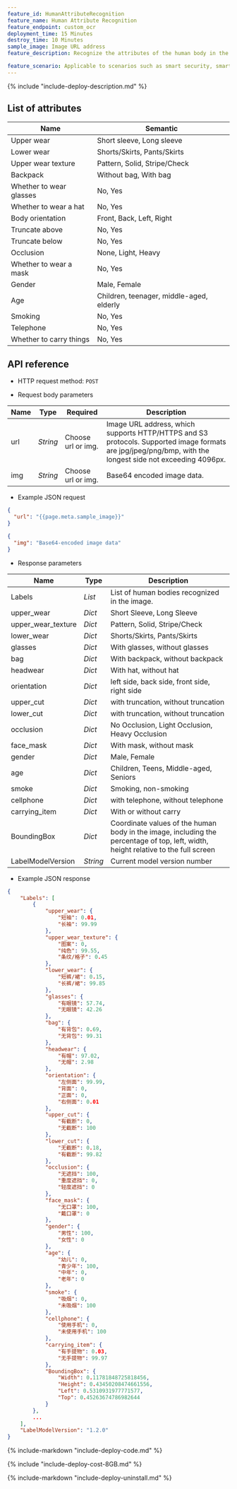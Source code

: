 ```yaml
---
feature_id: HumanAttributeRecognition
feature_name: Human Attribute Recognition
feature_endpoint: custom_ocr
deployment_time: 15 Minutes
destroy_time: 10 Minutes
sample_image: Image URL address
feature_description: Recognize the attributes of the human body in the image, and return the human body position coordinates and attribute analysis in each area, such as the semantic information of 16 attributes such as gender, age, and clothing.

feature_scenario: Applicable to scenarios such as smart security, smart retail, and pedestrian search.
---
```


{%
  include "include-deploy-description.md"
%}

## List of attributes

| Name     | Semantic          |
| ------ | ------------ |
| Upper wear | Short sleeve, Long sleeve |
| Lower wear | Shorts/Skirts, Pants/Skirts |
| Upper wear texture | Pattern, Solid, Stripe/Check |
| Backpack | Without bag, With bag |
| Whether to wear glasses | No, Yes |
| Whether to wear a hat | No, Yes |
| Body orientation | Front, Back, Left, Right |
| Truncate above | No, Yes |
| Truncate below | No, Yes |
| Occlusion | None, Light, Heavy |
| Whether to wear a mask | No, Yes |
| Gender | Male, Female |
| Age | Children, teenager, middle-aged, elderly |
| Smoking | No, Yes |
| Telephone | No, Yes |
| Whether to carry things | No, Yes |

## API reference

- HTTP request method: `POST`

- Request body parameters

| **Name**  | **Type**  | **Required** |  **Description**  |
|----------|-----------|------------|------------|
| url | *String* |Choose url or img.|Image URL address, which supports HTTP/HTTPS and S3 protocols. Supported image formats are jpg/jpeg/png/bmp, with the longest side not exceeding 4096px.|
| img | *String* |Choose url or img.|Base64 encoded image data.|

- Example JSON request

``` json
{
  "url": "{{page.meta.sample_image}}"
}
```

``` json
{
  "img": "Base64-encoded image data"
}
```

- Response parameters

| **Name** | **Type** | **Description**  |
|----------|-----------|------------|
|Labels |*List* |List of human bodies recognized in the image.|
|upper_wear |*Dict* |Short Sleeve, Long Sleeve|
|upper_wear_texture |*Dict* |Pattern, Solid, Stripe/Check|
|lower_wear |*Dict* |Shorts/Skirts, Pants/Skirts|
|glasses |*Dict* |With glasses, without glasses|
|bag |*Dict* |With backpack, without backpack|
|headwear |*Dict* |With hat, without hat|
|orientation |*Dict* |left side, back side, front side, right side|
|upper_cut |*Dict* |with truncation, without truncation|
|lower_cut |*Dict* |with truncation, without truncation|
|occlusion |*Dict* |No Occlusion, Light Occlusion, Heavy Occlusion|
|face_mask |*Dict* |With mask, without mask|
|gender |*Dict* |Male, Female|
|age |*Dict* |Children, Teens, Middle-aged, Seniors|
|smoke |*Dict* |Smoking, non-smoking|
|cellphone |*Dict* |with telephone, without telephone|
|carrying_item |*Dict* |With or without carry|
|BoundingBox |*Dict* |Coordinate values of the human body in the image, including the percentage of top, left, width, height relative to the full screen|
|LabelModelVersion |*String* |Current model version number|

- Example JSON response

``` json
{
    "Labels": [
        {
            "upper_wear": {
                "短袖": 0.01, 
                "长袖": 99.99
            }, 
            "upper_wear_texture": {
                "图案": 0, 
                "纯色": 99.55, 
                "条纹/格子": 0.45
            }, 
            "lower_wear": {
                "短裤/裙": 0.15, 
                "长裤/裙": 99.85
            }, 
            "glasses": {
                "有眼镜": 57.74, 
                "无眼镜": 42.26
            }, 
            "bag": {
                "有背包": 0.69, 
                "无背包": 99.31
            }, 
            "headwear": {
                "有帽": 97.02, 
                "无帽": 2.98
            }, 
            "orientation": {
                "左侧面": 99.99, 
                "背面": 0, 
                "正面": 0, 
                "右侧面": 0.01
            }, 
            "upper_cut": {
                "有截断": 0, 
                "无截断": 100
            }, 
            "lower_cut": {
                "无截断": 0.18, 
                "有截断": 99.82
            }, 
            "occlusion": {
                "无遮挡": 100, 
                "重度遮挡": 0, 
                "轻度遮挡": 0
            }, 
            "face_mask": {
                "无口罩": 100, 
                "戴口罩": 0
            }, 
            "gender": {
                "男性": 100, 
                "女性": 0
            }, 
            "age": {
                "幼儿": 0, 
                "青少年": 100, 
                "中年": 0, 
                "老年": 0
            }, 
            "smoke": {
                "吸烟": 0, 
                "未吸烟": 100
            }, 
            "cellphone": {
                "使用手机": 0, 
                "未使用手机": 100
            }, 
            "carrying_item": {
                "有手提物": 0.03, 
                "无手提物": 99.97
            }, 
            "BoundingBox": {
                "Width": 0.11781848725818456, 
                "Height": 0.43450208474661556, 
                "Left": 0.5310931977771577, 
                "Top": 0.45263674786982644
            }
        }, 
        ...
    ], 
    "LabelModelVersion": "1.2.0"
}
```

{%
  include-markdown "include-deploy-code.md"
%}

{%
  include "include-deploy-cost-8GB.md"
%}

{%
  include-markdown "include-deploy-uninstall.md"
%}